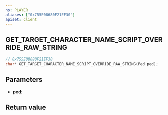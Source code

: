 ```yaml
---
ns: PLAYER
aliases: ["0x755E08680F21EF30"]
apiset: client
---
```

## GET_TARGET_CHARACTER_NAME_SCRIPT_OVERRIDE_RAW_STRING

```c
// 0x755E08680F21EF30
char* GET_TARGET_CHARACTER_NAME_SCRIPT_OVERRIDE_RAW_STRING(Ped ped);
```


## Parameters
* **ped**:

## Return value

